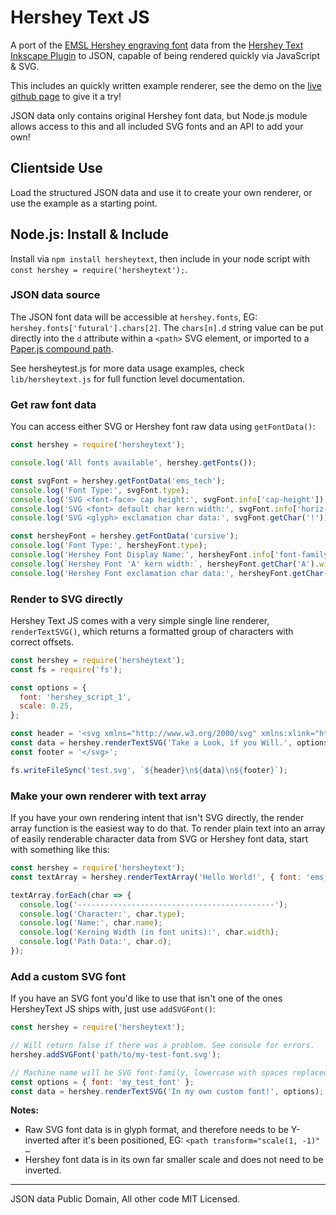 # Hershey Text JS

A port of the
[EMSL Hershey engraving font](http://www.evilmadscientist.com/2011/hershey-text-an-inkscape-extension-for-engraving-fonts/)
data from the [Hershey Text Inkscape Plugin](https://code.google.com/p/eggbotcode/downloads/list?can=3&q=hershey)
to JSON, capable of being rendered quickly via JavaScript & SVG.

This includes an quickly written example renderer, see the demo on the
[live github page](http://techninja.github.io/hersheytextjs/) to give it a try!

JSON data only contains original Hershey font data, but Node.js module allows access to
this and all included SVG fonts and an API to add your own!

## Clientside Use

Load the structured JSON data and use it to create your own renderer, or use the example
as a starting point.

## Node.js: Install & Include

Install via `npm install hersheytext`, then include in your node script with
`const hershey = require('hersheytext');`.

### JSON data source

The JSON font data will be accessible at `hershey.fonts`, EG:
`hershey.fonts['futural'].chars[2]`. The `chars[n].d` string value can be put directly
into the `d` attribute within a `<path>` SVG element, or imported to a
[Paper.js compound path](http://paperjs.org/reference/compoundpath).

See hersheytest.js for more data usage examples, check `lib/hersheytext.js` for full
function level documentation.

### Get raw font data

You can access either SVG or Hershey font raw data using `getFontData()`:

```javascript
const hershey = require('hersheytext');

console.log('All fonts available', hershey.getFonts());

const svgFont = hershey.getFontData('ems_tech');
console.log('Font Type:', svgFont.type);
console.log('SVG <font-face> cap height:', svgFont.info['cap-height']);
console.log('SVG <font> default char kern width:', svgFont.info['horiz-adv-x']);
console.log('SVG <glyph> exclamation char data:', svgFont.getChar('!'));

const hersheyFont = hershey.getFontData('cursive');
console.log('Font Type:', hersheyFont.type);
console.log('Hershey Font Display Name:', hersheyFont.info['font-family']);
console.log(`Hershey Font 'A' kern width:`, hersheyFont.getChar('A').width);
console.log('Hershey Font exclamation char data:', hersheyFont.getChar('!').d);
```

### Render to SVG directly

Hershey Text JS comes with a very simple single line renderer, `renderTextSVG()`, which
returns a formatted group of characters with correct offsets.

```javascript
const hershey = require('hersheytext');
const fs = require('fs');

const options = {
  font: 'hershey_script_1',
  scale: 0.25,
};

const header = '<svg xmlns="http://www.w3.org/2000/svg" xmlns:xlink="http://www.w3.org/1999/xlink" version="1.1">';
const data = hershey.renderTextSVG('Take a Look, if you Will.', options);
const footer = '</svg>';

fs.writeFileSync('test.svg', `${header}\n${data}\n${footer}`);
```

### Make your own renderer with text array

If you have your own rendering intent that isn't SVG directly, the render array function
is the easiest way to do that. To render plain text into an array of easily renderable
character data from SVG or Hershey font data, start with something like this:

```javascript
const hershey = require('hersheytext');
const textArray = hershey.renderTextArray('Hello World!', { font: 'ems_allure' });

textArray.forEach(char => {
  console.log('--------------------------------------------');
  console.log('Character:', char.type);
  console.log('Name:', char.name);
  console.log('Kerning Width (in font units):', char.width);
  console.log('Path Data:', char.d);
});
```

### Add a custom SVG font

If you have an SVG font you'd like to use that isn't one of the ones HersheyText JS ships
with, just use `addSVGFont()`:

```javascript
const hershey = require('hersheytext');

// Will return false if there was a problem. See console for errors.
hershey.addSVGFont('path/to/my-test-font.svg');

// Machine name will be SVG font-family, lowercase with spaces replaced with underscores.
const options = { font: 'my_test_font' };
const data = hershey.renderTextSVG('In my own custom font!', options);
```

**Notes:**

* Raw SVG font data is in glyph format, and therefore needs to be Y-inverted after
it's been positioned, EG: `<path transform="scale(1, -1)" …`
* Hershey font data is in its own far smaller scale and does not need to be inverted.

--------
JSON data Public Domain, All other code MIT Licensed.
